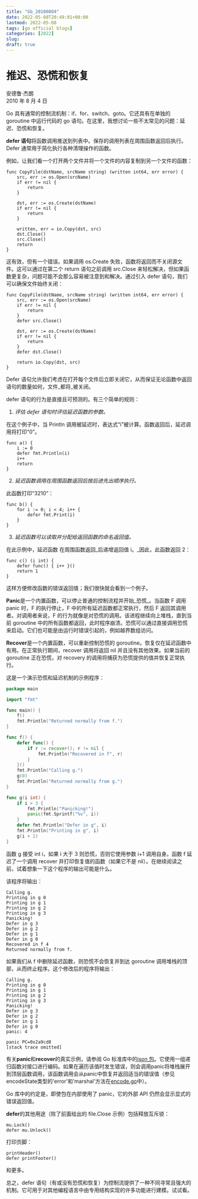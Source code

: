 ```yaml
---
title: "Gb_20100804"
date: 2022-05-08T20:49:01+08:00
lastmod: 2022-05-08
tags: [go official blogs]
categories: [2022]
slug: 
draft: true
---
```

# 推迟、恐慌和恢复

安德鲁·杰朗  
2010 年 8 月 4 日

Go 具有通常的控制流机制：if、for、switch、goto。它还具有在单独的 goroutine 中运行代码的 go 语句。在这里，我想讨论一些不太常见的问题：延迟、恐慌和恢复。

**defer 语句**将函数调用推送到列表中。保存的调用列表在周围函数返回后执行。Defer 通常用于简化执行各种清理操作的函数。

例如，让我们看一个打开两个文件并将一个文件的内容复制到另一个文件的函数：

```
func CopyFile(dstName, srcName string) (written int64, err error) {
    src, err := os.Open(srcName)
    if err != nil {
        return
    }

    dst, err := os.Create(dstName)
    if err != nil {
        return
    }

    written, err = io.Copy(dst, src)
    dst.Close()
    src.Close()
    return
}
```

这有效，但有一个错误。如果调用 os.Create 失败，函数将返回而不关闭源文件。这可以通过在第二个 return 语句之前调用 src.Close 来轻松解决，但如果函数更复杂，问题可能不会那么容易被注意到和解决。通过引入 defer 语句，我们可以确保文件始终关闭：

```
func CopyFile(dstName, srcName string) (written int64, err error) {
    src, err := os.Open(srcName)
    if err != nil {
        return
    }
    defer src.Close()

    dst, err := os.Create(dstName)
    if err != nil {
        return
    }
    defer dst.Close()

    return io.Copy(dst, src)
}
```

Defer 语句允许我们考虑在打开每个文件后立即关闭它，从而保证无论函数中返回语句的数量如何，文件_都将_被关闭。

defer 语句的行为是直接且可预测的。有三个简单的规则：

1. _评估 defer 语句时评估延迟函数的参数。_

在这个例子中，当 Println 调用被延迟时，表达式“i”被计算。函数返回后，延迟调用将打印“0”。

```
func a() {
    i := 0
    defer fmt.Println(i)
    i++
    return
}
```

2. _延迟函数调用在周围函数返回后按后进先出顺序执行。_

此函数打印“3210”：

```
func b() {
    for i := 0; i < 4; i++ {
        defer fmt.Print(i)
    }
}
```

3. _延迟函数可以读取并分配给返回函数的命名返回值。_

在此示例中，延迟函数 在周围函数返回_后递增返回值 i。_因此，此函数返回 2：

```
func c() (i int) {
    defer func() { i++ }()
    return 1
}
```

这样方便修改函数的错误返回值；我们很快就会看到一个例子。

**Panic**是一个内置函数，可以停止普通的控制流程并开始_恐慌_。当函数 F 调用 panic 时，F 的执行停止，F 中的所有延迟函数都正常执行，然后 F 返回其调用者。对调用者来说，F 的行为就像是对恐慌的调用。该进程继续向上堆栈，直到当前 goroutine 中的所有函数都返回，此时程序崩溃。恐慌可以通过直接调用恐慌来启动。它们也可能是由运行时错误引起的，例如越界数组访问。

**Recover**是一个内置函数，可以重新控制恐慌的 goroutine。恢复仅在延迟函数中有用。在正常执行期间，recover 调用将返回 nil 并且没有其他效果。如果当前的 goroutine 正在恐慌，对 recovery 的调用将捕获为恐慌提供的值并恢复正常执行。

这是一个演示恐慌和延迟机制的示例程序：

```go
package main

import "fmt"

func main() {
    f()
    fmt.Println("Returned normally from f.")
}

func f() {
    defer func() {
        if r := recover(); r != nil {
            fmt.Println("Recovered in f", r)
        }
    }()
    fmt.Println("Calling g.")
    g(0)
    fmt.Println("Returned normally from g.")
}

func g(i int) {
    if i > 3 {
        fmt.Println("Panicking!")
        panic(fmt.Sprintf("%v", i))
    }
    defer fmt.Println("Defer in g", i)
    fmt.Println("Printing in g", i)
    g(i + 1)
}
```

函数 g 接受 int i，如果 i 大于 3 则恐慌，否则它使用参数 i+1 调用自身。函数 f 延迟了一个调用 recover 并打印恢复值的函数（如果它不是 nil）。在继续阅读之前，试着想象一下这个程序的输出可能是什么。

该程序将输出：

```
Calling g.
Printing in g 0
Printing in g 1
Printing in g 2
Printing in g 3
Panicking!
Defer in g 3
Defer in g 2
Defer in g 1
Defer in g 0
Recovered in f 4
Returned normally from f.
```

如果我们从 f 中删除延迟函数，则恐慌不会恢复并到达 goroutine 调用堆栈的顶部，从而终止程序。这个修改后的程序将输出：

```
Calling g.
Printing in g 0
Printing in g 1
Printing in g 2
Printing in g 3
Panicking!
Defer in g 3
Defer in g 2
Defer in g 1
Defer in g 0
panic: 4

panic PC=0x2a9cd8
[stack trace omitted]
```

有关**panic**和**recover**的真实示例，请参阅 Go 标准库中的[json 包](https://go.dev/pkg/encoding/json/)。它使用一组递归函数对接口进行编码。如果在遍历该值时发生错误，则会调用panic将堆栈展开到顶层函数调用，该函数调用会从panic中恢复并返回适当的错误值（参见encodeState类型的'error'和'marshal'方法在[encode.go](https://go.dev/src/pkg/encoding/json/encode.go)中）。

Go 库中的约定是，即使包在内部使用了 panic，它的外部 API 仍然会显示显式的错误返回值。

**defer**的其他用途（除了前面给出的 file.Close 示例）包括释放互斥锁：

```
mu.Lock()
defer mu.Unlock()
```

打印页脚：

```
printHeader()
defer printFooter()
```

和更多。

总之，defer 语句（有或没有恐慌和恢复）为控制流提供了一种不同寻常且强大的机制。它可用于对其他编程语言中由专用结构实现的许多功能进行建模。试试看。
